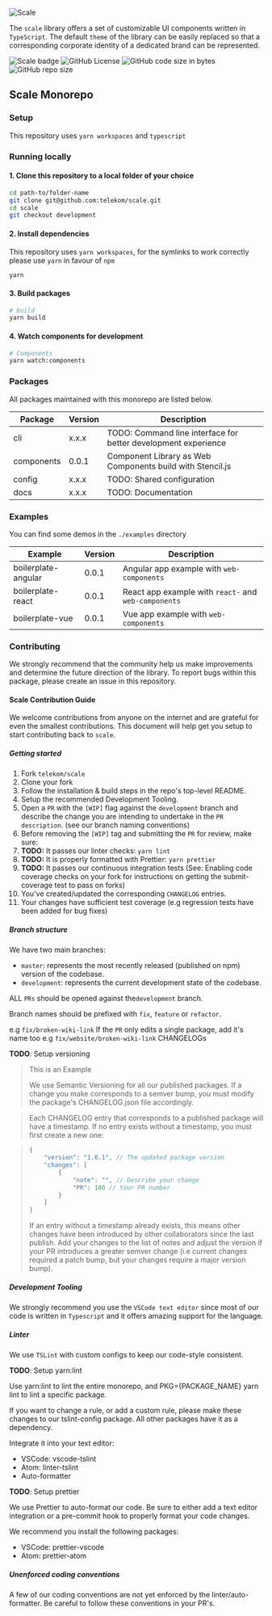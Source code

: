 ![Scale](assets/scale-banner-ascii-light.jpg)

The `scale` library offers a set of customizable UI components written in `TypeScript`. The default `theme` of the library can be easily replaced so that a corresponding corporate identity of a dedicated brand can be represented.

![Scale badge](https://img.shields.io/badge/telekom-scale-%23e20074.svg) ![GitHub License](https://img.shields.io/github/license/telekom/scale.svg?style=flat-square) ![GitHub code size in bytes](https://img.shields.io/github/languages/code-size/telekom/scale.svg?style=flat-square) ![GitHub repo size](https://img.shields.io/github/repo-size/telekom/scale.svg?style=flat-square)

## Scale Monorepo

### Setup

This repository uses `yarn workspaces` and `typescript`

### Running locally

#### 1. Clone this repository to a local folder of your choice

```bash
cd path-to/folder-name
git clone git@github.com:telekom/scale.git
cd scale
git checkout development
```

#### 2. Install dependencies

This repository uses `yarn workspaces`, for the symlinks to work correctly please use `yarn` in favour of `npm`

```bash
yarn
```

#### 3. Build packages

```bash
# build
yarn build
```

#### 4. Watch components for development

```bash
# Components
yarn watch:components
```

### Packages

All packages maintained with this monorepo are listed below.

| Package	| Version	| Description |
|---			|---	|---|
| cli | x.x.x | TODO: Command line interface for better development experience |
| components | 0.0.1 | Component Library as Web Components build with Stencil.js |
| config | x.x.x | TODO: Shared configuration |
| docs | x.x.x | TODO: Documentation |

### Examples

You can find some demos in the `./examples` directory

| Example	| Version	| Description |
|---			|---			|---					|
| boilerplate-angular | 0.0.1 | Angular app example with `web-components` |
| boilerplate-react | 0.0.1 | React app example with `react-` and `web-components`|
| boilerplate-vue | 0.0.1 | Vue app example with `web-components` |

### Contributing

We strongly recommend that the community help us make improvements and determine the future direction of the library. To report bugs within this package, please create an issue in this repository.

#### Scale Contribution Guide

We welcome contributions from anyone on the internet and are grateful for even the smallest contributions. This document will help get you setup to start contributing back to `scale`.

##### Getting started

1. Fork `telekom/scale`
2. Clone your fork
3. Follow the installation & build steps in the repo's top-level README.
4. Setup the recommended Development Tooling.
5. Open a `PR` with the `[WIP]` flag against the `development` branch and describe the change you are intending to undertake in the `PR description`. (see our branch naming conventions)
6. Before removing the `[WIP]` tag and submitting the `PR` for review, make sure:
7. **TODO:** It passes our linter checks: `yarn lint`
8. **TODO:** It is properly formatted with Prettier: `yarn prettier`
9. **TODO:** It passes our continuous integration tests (See: Enabling code coverage checks on your fork for instructions on getting the submit-coverage test to pass on forks)
10. You've created/updated the corresponding `CHANGELOG` entries.
11. Your changes have sufficient test coverage (e.g regression tests have been added for bug fixes)

##### Branch structure

We have two main branches: 

- `master`: represents the most recently released (published on npm) version of the codebase.
- `development`: represents the current development state of the codebase.

ALL `PRs` should be opened against the`development` branch.

Branch names should be prefixed with `fix`, `feature` or `refactor`.

e.g `fix/broken-wiki-link`
If the `PR` only edits a single package, add it's name too
e.g `fix/website/broken-wiki-link`
CHANGELOGs

**TODO**: Setup versioning

> 
> This is an Example
>
> We use Semantic Versioning for all our published packages. If a change you make corresponds to a semver bump, you must modify the package's CHANGELOG.json file accordingly.

>
> Each CHANGELOG entry that corresponds to a published package will have a timestamp. If no entry exists without a timestamp, you must first create a new one:

>
> ```js
> {
>     "version": "1.0.1", // The updated package version
>     "changes": [
>         {
>             "note": "", // Describe your change
>             "PR": 100 // Your PR number
>         }
>     ]
> }
> ```
>
> If an entry without a timestamp already exists, this means other changes have been introduced by other collaborators since the last publish. Add your changes to the list of notes and adjust the version if your PR introduces a greater semver change (i.e current changes required a patch bump, but your changes require a major version bump).

##### Development Tooling

We strongly recommend you use the `VSCode text editor` since most of our code is written in `Typescript` and it offers amazing support for the language.

##### Linter

We use `TSLint` with custom configs to keep our code-style consistent.


**TODO**: Setup yarn:lint

>
Use yarn:lint to lint the entire monorepo, and PKG={PACKAGE_NAME} yarn lint to lint a specific package.

>
If you want to change a rule, or add a custom rule, please make these changes to our tslint-config package. All other packages have it as a dependency.

Integrate it into your text editor:

- VSCode: vscode-tslint
- Atom: linter-tslint
- Auto-formatter

**TODO**: Setup prettier

>
We use Prettier to auto-format our code. Be sure to either add a text editor integration or a pre-commit hook to properly format your code changes.

We recommend you install the following packages:

- VSCode: prettier-vscode
- Atom: prettier-atom

##### Unenforced coding conventions

A few of our coding conventions are not yet enforced by the linter/auto-formatter. Be careful to follow these conventions in your PR's.

